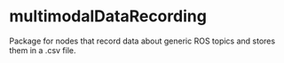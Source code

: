 # multimodalDataRecording

Package for nodes that record data about generic ROS topics and stores them in a .csv file. 
